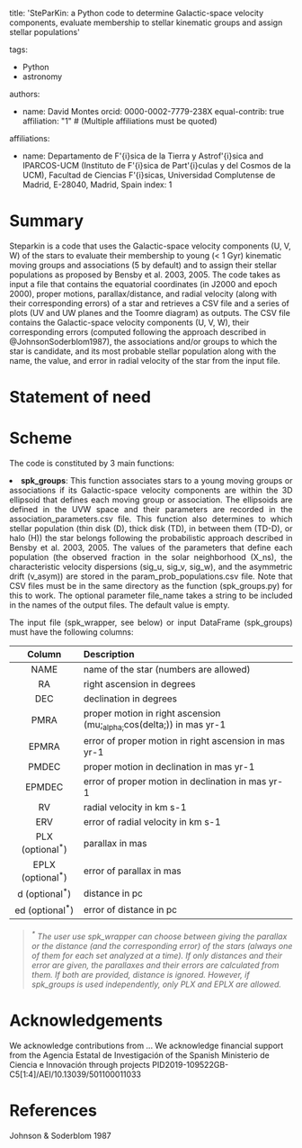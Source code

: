 title: 'SteParKin: a Python code to determine Galactic-space velocity components, evaluate membership to stellar kinematic groups and assign stellar populations'

tags:
  - Python
  - astronomy
    
authors:
  - name: David Montes
    orcid: 0000-0002-7779-238X
    equal-contrib: true
    affiliation: "1" # (Multiple affiliations must be quoted)

affiliations:
 - name: Departamento de F\'{i}sica de la Tierra y Astrof\'{i}sica 
and IPARCOS-UCM (Instituto de F\'{i}sica de Part\'{i}culas y del Cosmos de la UCM), 
Facultad de Ciencias F\'{i}sicas, Universidad Complutense de Madrid, E-28040, Madrid, Spain
   index: 1

# Summary

Steparkin is a code that uses the Galactic-space velocity components (U, V, W) of the stars to evaluate their membership to young (< 1 Gyr) kinematic moving groups and associations (5 by default) and to assign their stellar populations as proposed by Bensby et al. 2003, 2005. The code takes as input a file that contains the equatorial coordinates (in J2000 and epoch 2000), proper motions, parallax/distance, and radial velocity (along with their corresponding errors) of a star and retrieves a CSV file and a series of plots (UV and UW planes and the Toomre diagram) as outputs. The CSV file contains the Galactic-space velocity components (U, V, W), their corresponding errors (computed following the approach described in @JohnsonSoderblom1987), the associations and/or groups to which the star is candidate, and its most probable stellar population along with the name, the value, and error in radial velocity of the star from the input file.

# Statement of need



# Scheme

The code is constituted by 3 main functions:

<div><li style="text-align: justify"><b>spk_groups</b>: This function associates stars to a young moving groups or associations if its Galactic-space velocity components are within the 3D ellipsoid that defines each moving group or association. The ellipsoids are defined in the UVW space and their parameters are recorded in the association_parameters.csv file. This function also determines to which stellar population (thin disk (D), thick disk (TD), in between them (TD-D), or halo (H)) the star belongs following the probabilistic approach described in Bensby et al. 2003, 2005. The values of the parameters that define each population (the observed fraction in the solar neighborhood (X_ns), the characteristic velocity dispersions (sig_u, sig_v, sig_w), and the asymmetric drift (v_asym)) are stored in the param_prob_populations.csv file. Note that CSV files must be in the same directory as the function (spk_groups.py) for this to work. The optional parameter file_name takes a string to be included in the names of the output files. The default value is empty.

The input file (spk_wrapper, see below) or input DataFrame (spk_groups) must have the following columns: </li></div>

| Column | Description |
| :------:|:-----------|
| NAME |  name of the star (numbers are allowed) | 
| RA |  right ascension in degrees | 
| DEC|  declination in degrees | 
| PMRA|  proper motion in right ascension (mu;<sub>alpha;</sub>cos(delta;)) in mas yr-1 | 
| EPMRA |  error of proper motion in right ascension in mas yr-1 | 
| PMDEC|  proper motion in declination in mas yr-1 | 
| EPMDEC|  error of proper motion in declination in mas yr-1 | 
| RV |  radial velocity in km s-1 | 
| ERV |  error of radial velocity in km s-1 | 
| PLX (optional<sup>*</sup>) |  parallax in mas | 
| EPLX (optional<sup>*</sup>) |  error of parallax in mas | 
| d (optional<sup>*</sup>)  |  distance in pc | 
| ed (optional<sup>*</sup>)  |  error of distance in pc | 

<blockquote>
  
<h6> <sup>*</sup> The user use spk_wrapper can choose between giving the parallax or the distance (and the corresponding error) of the stars (always one of them for each set analyzed at a time). If only distances and their error are given, the parallaxes and their errors are calculated from them. If both are provided, distance is ignored. However, if spk_groups is used independently, only PLX and EPLX are allowed. </h6>

</blockquote>


# Acknowledgements

We acknowledge contributions from ...
We acknowledge financial support from the Agencia Estatal de Investigación of the Spanish Ministerio de Ciencia e Innovación through projects PID2019-109522GB-C5[1:4]/AEI/10.13039/501100011033



# References

Johnson & Soderblom 1987
